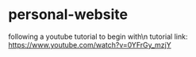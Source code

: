 # personal-website

following a youtube tutorial to begin with\n
tutorial link: https://www.youtube.com/watch?v=0YFrGy_mzjY

